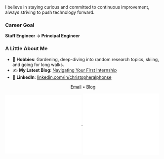 
<p align="center">  

I believe in staying curious and committed to continuous improvement, always striving to push technology forward.  



### **Career Goal**  
**Staff Engineer → Principal Engineer**  



### **A Little About Me**  

- 🌱 **Hobbies**: Gardening, deep-diving into random research topics, skiing, and going for long walks.  
- ✍️ **My Latest Blog**: [Navigating Your First Internship](https://christopheralphonse.com/blog/how-i-am-using-ai-to-automate-scrapping](https://christopheralphonse.com/blog/navigating-your-first-internship))  
- 💼 **LinkedIn**: [linkedin.com/in/christopheralphonse](https://www.linkedin.com/in/christopheralphonse/)  


<p align="center">
  <a href="mailto:christopheralphonse96@gmail.com">Email</a> • 
  <a href="https://christopheralphonse.com/blog">Blog</a>
</p>

<a href="https://github.com/ChristopherAlphonse">
  <img align="center" width="49%" src="./metrics-main.svg" />
</a>
<a href="https://github.com/ChristopherAlphonse">
  <img align="center" width="49%" src="./metrics-lang-wakatime.svg" />
</a>
